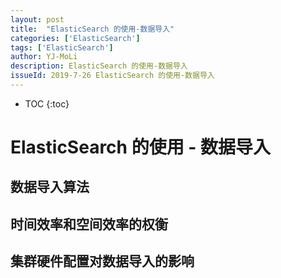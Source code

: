 ```yaml
---
layout: post
title:  "ElasticSearch 的使用-数据导入"
categories: ['ElasticSearch']
tags: ['ElasticSearch'] 
author: YJ-MoLi
description: ElasticSearch 的使用-数据导入
issueId: 2019-7-26 ElasticSearch 的使用-数据导入
---
```

* TOC
{:toc}

# ElasticSearch 的使用 - 数据导入


## 数据导入算法


## 时间效率和空间效率的权衡


## 集群硬件配置对数据导入的影响